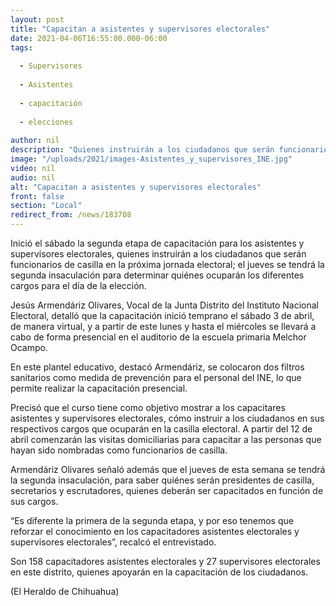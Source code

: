 ```yaml
---
layout: post
title: "Capacitan a asistentes y supervisores electorales"
date: 2021-04-06T16:55:00.000-06:00
tags:
  
  - Supervisores
  
  - Asistentes
  
  - capacitación
  
  - elecciones
  
author: nil
description: "Quienes instruirán a los ciudadanos que serán funcionarios de casilla en la próxima jornada electoral"
image: "/uploads/2021/images-Asistentes_y_supervisores_INE.jpg"
video: nil
audio: nil
alt: "Capacitan a asistentes y supervisores electorales"
front: false
section: "Local"
redirect_from: /news/183708
---
```


Inició el sábado la segunda etapa de capacitación para los asistentes y supervisores electorales, quienes instruirán a los ciudadanos que serán funcionarios de casilla en la próxima jornada electoral; el jueves se tendrá la segunda insaculación para determinar quiénes ocuparán los diferentes cargos para el día de la elección.

Jesús Armendáriz Olivares, Vocal de la Junta Distrito del Instituto Nacional Electoral, detalló que la capacitación inició temprano el sábado 3 de abril, de manera virtual, y a partir de este lunes y hasta el miércoles se llevará a cabo de forma presencial en el auditorio de la escuela primaria Melchor Ocampo.

En este plantel educativo, destacó Armendáriz, se colocaron dos filtros sanitarios como medida de prevención para el personal del INE, lo que permite realizar la capacitación presencial.

Precisó que el curso tiene como objetivo mostrar a los capacitares asistentes y supervisores electorales, cómo instruir a los ciudadanos en sus respectivos cargos que ocuparán en la casilla electoral. A partir del 12 de abril comenzarán las visitas domiciliarias para capacitar a las personas que hayan sido nombradas como funcionarios de casilla.

Armendáriz Olivares señaló además que el jueves de esta semana se tendrá la segunda insaculación, para saber quiénes serán presidentes de casilla, secretarios y escrutadores, quienes deberán ser capacitados en función de sus cargos.

“Es diferente la primera de la segunda etapa, y por eso tenemos que reforzar el conocimiento en los capacitadores asistentes electorales y supervisores electorales”, recalcó el entrevistado.

Son 158 capacitadores asistentes electorales y 27 supervisores electorales en este distrito, quienes apoyarán en la capacitación de los ciudadanos.

(El Heraldo de Chihuahua)